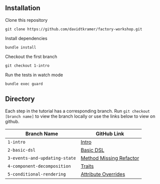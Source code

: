 ## Installation

Clone this repository

```
git clone https://github.com/davidtkramer/factory-workshop.git
```

Install dependencies

```
bundle install
```

Checkout the first branch

```
git checkout 1-intro
```

Run the tests in watch mode

```
bundle exec guard
```

## Directory

Each step in the tutorial has a corresponding branch. Run `git checkout [branch name]` to view the branch locally or use the links below to view on github.

| Branch Name | GitHub Link |
| --- | --- |
| `1-intro` | [Intro](https://github.com/davidtkramer/factory-workshop/tree/1-intro) |
| `2-basic-dsl` | [Basic DSL](https://github.com/davidtkramer/factory-workshop/tree/2-basic-dsl) |
| `3-events-and-updating-state` | [Method Missing Refactor](https://github.com/davidtkramer/ts-react-tutorial/tree/3-method-missing) |
| `4-component-decomposition` | [Traits](https://github.com/davidtkramer/ts-react-tutorial/tree/4-traits) |
| `5-conditional-rendering` | [Attribute Overrides](https://github.com/davidtkramer/ts-react-tutorial/tree/5-attribute-overrides) |
